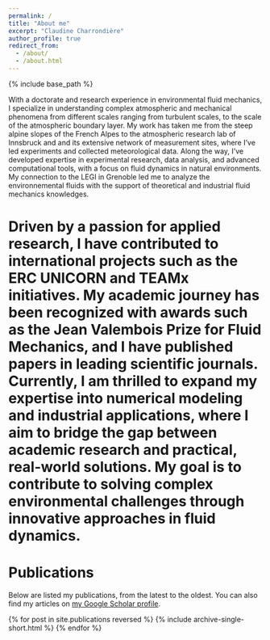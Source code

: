 ```yaml
---
permalink: /
title: "About me"
excerpt: "Claudine Charrondière"
author_profile: true
redirect_from: 
  - /about/
  - /about.html
---
```


{% include base_path %}

With a doctorate and research experience in environmental fluid mechanics, I specialize in understanding complex atmospheric and mechanical phenomena from different scales ranging from turbulent scales, to the scale of the atmospheric boundary layer. My work has taken me from the steep alpine slopes of the French Alpes to the atmospheric research lab of Innsbruck and and its extensive network of measurement sites, where I’ve led experiments and collected meteorological data. Along the way, I’ve developed expertise in experimental research, data analysis, and advanced computational tools, with a focus on fluid dynamics in natural environments. My connection to the LEGI in Grenoble led me to analyze the environnemental fluids with the support of theoretical and industrial fluid mechanics knowledges. 

Driven by a passion for applied research, I have contributed to international projects such as the ERC UNICORN and TEAMx initiatives. My academic journey has been recognized with awards such as the Jean Valembois Prize for Fluid Mechanics, and I have published papers in leading scientific journals.
Currently, I am thrilled to expand my expertise into numerical modeling and industrial applications, where I aim to bridge the gap between academic research and practical, real-world solutions. My goal is to contribute to solving complex environmental challenges through innovative approaches in fluid dynamics.
======

Publications
======
Below are listed my publications, from the latest to the oldest. You can also find my articles on [my Google Scholar profile](https://scholar.google.com/citations?user=dYquXRYAAAAJ).

{% for post in site.publications reversed %}
  {% include archive-single-short.html %}
{% endfor %}
